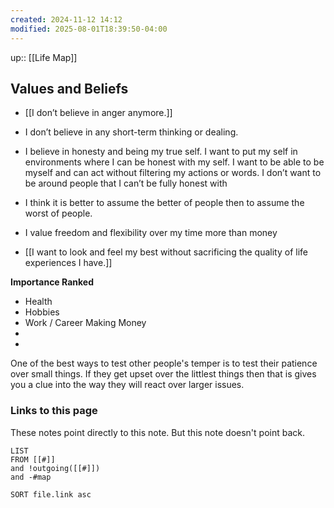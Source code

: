 ```yaml
---
created: 2024-11-12 14:12
modified: 2025-08-01T18:39:50-04:00
---
```

up:: [[Life Map]]
## Values and Beliefs


- [[I don’t believe in anger anymore.]]

- I don’t believe in any short-term thinking or dealing.
- I believe in honesty and being my true self. I want to put my self in environments where I can be honest with my self. I want to be able to be myself and can act without filtering my actions or words. I don’t want to be around people that I can’t be fully honest with 
- I think it is better to assume the better of people then to assume the worst of people.
- I value freedom and flexibility over my time more than money
- [[I want to look and feel my best without sacrificing the quality of life experiences I have.]]

**Importance Ranked** 
-  Health
- Hobbies
- Work / Career Making Money
-
-


One of the best ways to test other people's temper is to test their patience over small things. If they get upset over the littlest things then that is gives you a clue into the way they will react over larger issues.


### Links to this page
These notes point directly to this note. But this note doesn't point back.
```dataview
LIST
FROM [[#]]
and !outgoing([[#]])
and -#map

SORT file.link asc
```
